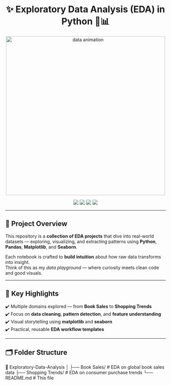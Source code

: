 <h1 align="center">✨ Exploratory Data Analysis (EDA) in Python 🐍📊</h1>

<p align="center">
  <img src="https://github.com/Anjas2005/Exploratory-Data-Analysis/assets/your-gif-here" width="500" alt="data animation"/>
</p>

<p align="center">
  <img src="https://img.shields.io/badge/Python-3.10+-blue?logo=python&logoColor=white"/>
  <img src="https://img.shields.io/badge/Jupyter-Notebook-orange?logo=jupyter"/>
  <img src="https://img.shields.io/badge/Data-Science-green?logo=plotly"/>
  <img src="https://img.shields.io/badge/Status-Active-success"/>
</p>

---

## 🚀 Project Overview

This repository is a **collection of EDA projects** that dive into real-world datasets — exploring, visualizing, and extracting patterns using **Python**, **Pandas**, **Matplotlib**, and **Seaborn**.

Each notebook is crafted to **build intuition** about how raw data transforms into insight.  
Think of this as my *data playground* — where curiosity meets clean code and good visuals.

---

## 🧠 Key Highlights

✔️ Multiple domains explored — from **Book Sales** to **Shopping Trends**  
✔️ Focus on **data cleaning**, **pattern detection**, and **feature understanding**  
✔️ Visual storytelling using **matplotlib** and **seaborn**  
✔️ Practical, reusable **EDA workflow templates**  

---

## 🗂️ Folder Structure

📁 Exploratory-Data-Analysis
│
├── Book Sales/ # EDA on global book sales data
├── Shopping Trends/ # EDA on consumer purchase trends
└── README.md # This file
